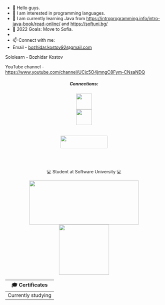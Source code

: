 - 👋 Hello guys.
- 👀 I am interested in programming languages.
- 🌱 I am currently learning Java from https://introprogramming.info/intro-java-book/read-online/ and https://softuni.bg/
- 💞️ 2022 Goals: Move to Sofia.
- 
- 📫 Connect with me:                
- Email - bozhidar.kostov92@gmail.com

Sololearn - Bozhidar Kostov

YouTube channel - https://www.youtube.com/channel/UCjc5O4jmngC8Fym-CNsaNDQ

<h5 align="center">
  Connections:
</h5>

<div align="center">
  <a href="https://mail.google.com/mail/u/0/#inbox">
    <img align="center" width="50px" src="https://www.bulnews.bg/media/cache/article/uploads/16180e70d6d70b354ec63100e0ca5516.jpeg" />
  </a>
  <div align="center">
  <a href="https://www.facebook.com/GamingWithBuJo/">
    <img align="center" width="50px" src="https://www.savinglives5townscoalition.org/wp-content/uploads/2021/03/facebook_icono_despues2.jpg" />
  </a>
</div>
<br></br>

<div align="center">
  <img align="center" width="150" height="40" src="https://visitor-badge.glitch.me/badge?page_id=BozhidarKostov92">
</div>
<br></br>

<p align="center">
  <br>
    💻 Student at Software University 💻
  </br>  
</p>

<div align="center">
  <img height="140" width="350" src="https://github-readme-stats.vercel.app/api/top-langs/?username=LyubomirK99&layout=compact"/>
</div>

<div align="center">
  <img height="160" src="https://github-readme-stats.vercel.app/api?username=LyubomirK99&count_private=true&true&hide=issues&show_icons=true" />
</div>

| 🎓 Certificates |
| :-:
| Currently studying |
